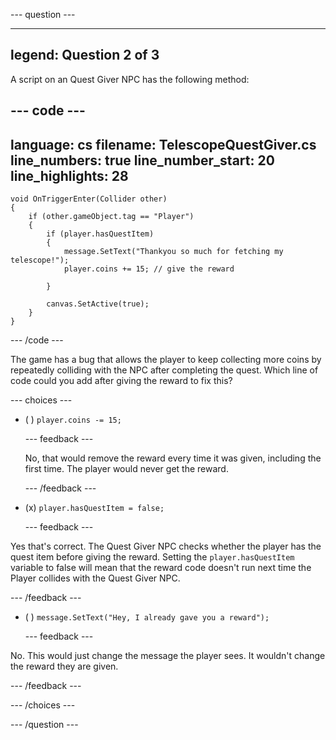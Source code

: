 
--- question ---

---
legend: Question 2 of 3
---

A script on an Quest Giver NPC has the following method:

--- code ---
---
language: cs
filename: TelescopeQuestGiver.cs
line_numbers: true
line_number_start: 20
line_highlights: 28
---
    void OnTriggerEnter(Collider other)
    {
        if (other.gameObject.tag == "Player")
        {
            if (player.hasQuestItem)
            {
                message.SetText("Thankyou so much for fetching my telescope!");
                player.coins += 15; // give the reward

            }

            canvas.SetActive(true);
        }
    }
--- /code ---

The game has a bug that allows the player to keep collecting more coins by repeatedly colliding with the NPC after completing the quest. Which line of code could you add after giving the reward to fix this?

--- choices ---

- ( ) `player.coins -= 15;`

  --- feedback ---

  No, that would remove the reward every time it was given, including the first time. The player would never get the reward.

  --- /feedback ---

- (x) `player.hasQuestItem = false;`

  --- feedback ---

Yes that's correct. The Quest Giver NPC checks whether the player has the quest item before giving the reward. Setting the `player.hasQuestItem` variable to false will mean that the reward code doesn't run next time the Player collides with the Quest Giver NPC. 

  --- /feedback ---

- ( ) `message.SetText("Hey, I already gave you a reward");`

  --- feedback ---

No. This would just change the message the player sees. It wouldn't change the reward they are given. 

  --- /feedback ---

--- /choices ---

--- /question ---

